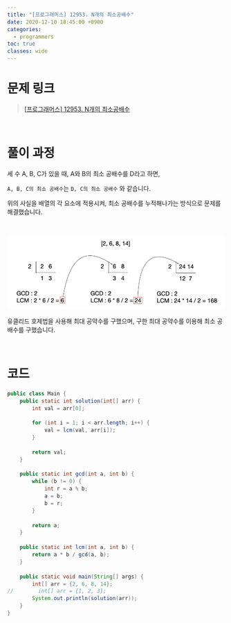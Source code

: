 ```yaml
---
title: "[프로그래머스] 12953. N개의 최소공배수"
date: 2020-12-10 18:45:00 +0900
categories:
  - programmers
toc: true
classes: wide
---
```


# 문제 링크

> [[프로그래머스] 12953. N개의 최소공배수](https://programmers.co.kr/learn/courses/30/lessons/12953)

<br>

# 풀이 과정

세 수 A, B, C가 있을 때, A와 B의 최소 공배수를 D라고 하면,

`A, B, C의 최소 공배수`는 `D, C의 최소 공배수` 와 같습니다.

위의 사실을 배열의 각 요소에 적용시켜, 최소 공배수를 누적해나가는 방식으로 문제를 해결했습니다.

<br>

![/assets/images/N개의최소공배수.png](/assets/images/N개의최소공배수.png)

유클리드 호제법을 사용해 최대 공약수를 구했으며, 구한 최대 공약수를 이용해 최소 공배수를 구했습니다.

<br>

# 코드

```java
public class Main {
    public static int solution(int[] arr) {
        int val = arr[0];

        for (int i = 1; i < arr.length; i++) {
            val = lcm(val, arr[i]);
        }

        return val;
    }

    public static int gcd(int a, int b) {
        while (b != 0) {
            int r = a % b;
            a = b;
            b = r;
        }

        return a;
    }

    public static int lcm(int a, int b) {
        return a * b / gcd(a, b);
    }

    public static void main(String[] args) {
        int[] arr = {2, 6, 8, 14};
//        int[] arr = {1, 2, 3};
        System.out.println(solution(arr));
    }
}
```
